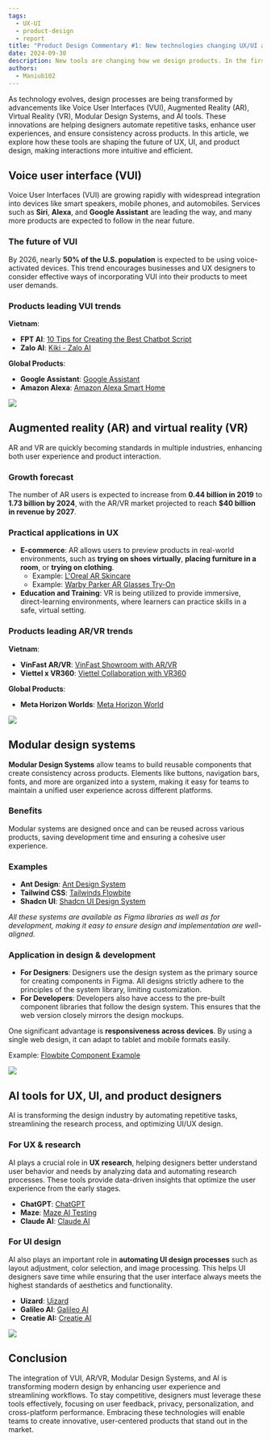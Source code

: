 ```yaml
---
tags:
  - UX-UI
  - product-design
  - report
title: "Product Design Commentary #1: New technologies changing UX/UI and product design"
date: 2024-09-30
description: New tools are changing how we design products. In the first edition, we look at voice controls, mixed reality, reusable design parts, and smart helpers. See how they're being used, what's popular, and why designers should care. Learn to make things that are easier and better to use.
authors:
  - Maniub102
---
```


As technology evolves, design processes are being transformed by advancements like Voice User Interfaces (VUI), Augmented Reality (AR), Virtual Reality (VR), Modular Design Systems, and AI tools. These innovations are helping designers automate repetitive tasks, enhance user experiences, and ensure consistency across products. In this article, we explore how these tools are shaping the future of UX, UI, and product design, making interactions more intuitive and efficient.

## Voice user interface (VUI)

Voice User Interfaces (VUI) are growing rapidly with widespread integration into devices like smart speakers, mobile phones, and automobiles. Services such as **Siri**, **Alexa**, and **Google Assistant** are leading the way, and many more products are expected to follow in the near future.

### The future of VUI

By 2026, nearly **50% of the U.S. population** is expected to be using voice-activated devices. This trend encourages businesses and UX designers to consider effective ways of incorporating VUI into their products to meet user demands.

### Products leading VUI trends

**Vietnam**:

- **FPT AI**: [10 Tips for Creating the Best Chatbot Script](https://fpt.ai/blogs/10-tips-creating-best-chatbot-script-fptai-conversation-part-1/)
- **Zalo AI**: [Kiki - Zalo AI](https://kiki.zalo.ai/)

**Global Products**:

- **Google Assistant**: [Google Assistant](https://assistant.google.com/)
- **Amazon Alexa**: [Amazon Alexa Smart Home](https://www.amazon.com/alexa-smart-home/)

![](assets/product-design-commentary-20240927-1.png)

## Augmented reality (AR) and virtual reality (VR)

AR and VR are quickly becoming standards in multiple industries, enhancing both user experience and product interaction.

### Growth forecast

The number of AR users is expected to increase from **0.44 billion in 2019** to **1.73 billion by 2024**, with the AR/VR market projected to reach **$40 billion in revenue by 2027**.

### Practical applications in UX

- **E-commerce**: AR allows users to preview products in real-world environments, such as **trying on shoes virtually**, **placing furniture in a room**, or **trying on clothing**.
  - Example: [L'Oreal AR Skincare](https://www.lorealparisusa.com/skin-care/facial-moisturizers/age-perfect-rosy-tone-cooling-night-moisturizer)
  - Example: [Warby Parker AR Glasses Try-On](https://www.warbyparker.com/)
- **Education and Training**: VR is being utilized to provide immersive, direct-learning environments, where learners can practice skills in a safe, virtual setting.

### Products leading AR/VR trends

**Vietnam**:

- **VinFast AR/VR**: [VinFast Showroom with AR/VR](https://vinfastauto.com/vn_vi/vingroup-phat-trien-cong-nghe-arvr-tai-showroom-vin3s)
- **Viettel x VR360**: [Viettel Collaboration with VR360](https://vr360.com.vn/du-an-hop-tac-giua-viettel-va-vr360)

**Global Products**:

- **Meta Horizon Worlds**: [Meta Horizon World](https://www.meta.com/horizon-worlds/)

![](assets/product-design-commentary-20240927-2.png)

## Modular design systems

**Modular Design Systems** allow teams to build reusable components that create consistency across products. Elements like buttons, navigation bars, fonts, and more are organized into a system, making it easy for teams to maintain a unified user experience across different platforms.

### Benefits

Modular systems are designed once and can be reused across various products, saving development time and ensuring a cohesive user experience.

### Examples

- **Ant Design**: [Ant Design System](https://ant.design/)
- **Tailwind CSS**: [Tailwinds Flowbite](https://flowbite.com/docs/getting-started/introduction/)
- **Shadcn UI**: [Shadcn UI Design System](https://ui.shadcn.com/docs/figma)

_All these systems are available as Figma libraries as well as for development, making it easy to ensure design and implementation are well-aligned._

### Application in design & development

- **For Designers**: Designers use the design system as the primary source for creating components in Figma. All designs strictly adhere to the principles of the system library, limiting customization.
- **For Developers**: Developers also have access to the pre-built component libraries that follow the design system. This ensures that the web version closely mirrors the design mockups.

One significant advantage is **responsiveness across devices**. By using a single web design, it can adapt to tablet and mobile formats easily.

Example: [Flowbite Component Example](https://flowbite.com/docs/components/tables/)

![](assets/product-design-commentary-20240927-3.png)

## AI tools for UX, UI, and product designers

AI is transforming the design industry by automating repetitive tasks, streamlining the research process, and optimizing UI/UX design.

### For UX & research

AI plays a crucial role in **UX research**, helping designers better understand user behavior and needs by analyzing data and automating research processes. These tools provide data-driven insights that optimize the user experience from the early stages.

- **ChatGPT**: [ChatGPT](https://chatgpt.com/)
- **Maze**: [Maze AI Testing](https://maze.co/ai/)
- **Claude AI**: [Claude AI](https://claude.ai/new)

### For UI design

AI also plays an important role in **automating UI design processes** such as layout adjustment, color selection, and image processing. This helps UI designers save time while ensuring that the user interface always meets the highest standards of aesthetics and functionality.

- **Uizard**: [Uizard](https://uizard.io/)
- **Galileo AI**: [Galileo AI](https://www.usegalileo.ai/)
- **Creatie AI:** [Creatie AI](https://creatie.ai)

![](assets/product-design-commentary-20240927-4.png)

## Conclusion

The integration of VUI, AR/VR, Modular Design Systems, and AI is transforming modern design by enhancing user experience and streamlining workflows. To stay competitive, designers must leverage these tools effectively, focusing on user feedback, privacy, personalization, and cross-platform performance. Embracing these technologies will enable teams to create innovative, user-centered products that stand out in the market.
